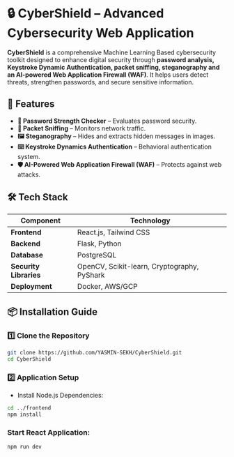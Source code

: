 # 🔒 CyberShield – Advanced Cybersecurity Web Application

**CyberShield** is a comprehensive Machine Learning Based cybersecurity toolkit designed to enhance digital security through **password analysis, Keystroke Dynamic Authentication, packet sniffing, steganography and an AI-powered Web Application Firewall (WAF)**. It helps users detect threats, strengthen passwords, and secure sensitive information.

## 🚀 Features

- **🔑 Password Strength Checker** – Evaluates password security.
- **📡 Packet Sniffing** – Monitors network traffic.
- **🖼️ Steganography** – Hides and extracts hidden messages in images.
- **⌨️ Keystroke Dynamics Authentication** – Behavioral authentication system.
- **🛡️ AI-Powered Web Application Firewall (WAF)** – Protects against web attacks.

## 🛠 Tech Stack

| Component | Technology |
|-----------|-----------|
| **Frontend** | React.js, Tailwind CSS |
| **Backend** | Flask, Python |
| **Database** | PostgreSQL |
| **Security Libraries** | OpenCV, Scikit-learn, Cryptography, PyShark |
| **Deployment** | Docker, AWS/GCP |

## 📦 Installation Guide

### 1️⃣ Clone the Repository
```bash
git clone https://github.com/YASMIN-SEKH/CyberShield.git
cd CyberShield
```

### 2️⃣ Application Setup
- Install Node.js Dependencies:
```bash
cd ../frontend
npm install
```

### Start React Application:
```bash
npm run dev
```

